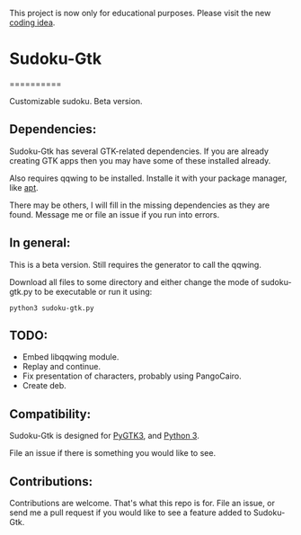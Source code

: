 This project is now only for educational purposes. Please visit the new [coding idea](https://github.com/Xoristzatziki/sudoku-as-puzzle).

# Sudoku-Gtk
==========

Customizable sudoku. Beta version.

Dependencies:
-------------

Sudoku-Gtk has several GTK-related dependencies. If you are already creating GTK
apps then you may have some of these installed already.

Also requires qqwing to be installed.
Installe it  with your package manager, like [apt](https://wiki.debian.org/apt-get).

There may be others, I will fill in the missing dependencies as they are found.
Message me or file an issue if you run into errors.

In general:
-----------

This is a beta version. Still requires the generator to call the qqwing.

Download all files to some directory and either change the mode of sudoku-gtk.py to be executable
or run it using:

`python3 sudoku-gtk.py`

TODO:
-----

* Embed libqqwing module.
* Replay and continue.
* Fix presentation of characters, probably using PangoCairo.
* Create deb.

Compatibility:
--------------

Sudoku-Gtk is designed for
[PyGTK3](http://python-gtk-3-tutorial.readthedocs.org/en/latest/install.html),
and [Python 3](https://www.python.org/downloads/).

File an issue if there is something you would like to see.

Contributions:
--------------

Contributions are welcome. That's what this repo is for.
File an issue, or send me a pull request if you would like to see a
feature added to Sudoku-Gtk.
